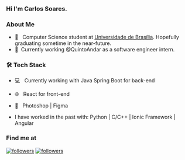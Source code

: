 <h3> Hi I'm Carlos Soares. 

<h3> About Me </h3>
  
- 📕 &nbsp; Computer Science student at [Universidade de Brasília](https://www.unb.br/). Hopefully graduating sometime in the near-future.
- 🔭 &nbsp;Currently working  @QuintoAndar as a software engineer intern. 
 
<h3>🛠 Tech Stack</h3>

  - 💻 &nbsp; Currently working with Java Spring Boot for back-end

  - 🌐 &nbsp; React for front-end 

  - 🎨 &nbsp;  Photoshop | Figma

  - I have worked in the past with: Python | C/C++ | Ionic Framework | Angular


<h3> Find me at </h3>

<p>
  <a href="https://www.linkedin.com/in/carlosgsoares/"><img alt="followers" title="Linkedin" src="https://img.shields.io/badge/LinkedIn-0077B5?style=for-the-badge&logo=linkedin&logoColor=white"/></a>
  <a href="https://github.com/gabuvns"><img alt="followers" title="Follow me on Github" src="https://img.shields.io/github/followers/carolestrella?color=236ad3&style=for-the-badge&logo=github&label=Follow"/></a>
</p>
